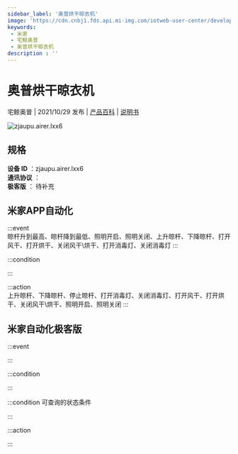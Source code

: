```yaml
---
sidebar_label: '奥普烘干晾衣机'
image: 'https://cdn.cnbj1.fds.api.mi-img.com/iotweb-user-center/developer_1679068994059kw1NualL.png?GalaxyAccessKeyId=AKVGLQWBOVIRQ3XLEW&Expires=9223372036854775807&Signature=mHY20F2WAWUT0t6flXm76p+SzmE='
keywords: 
 - 米家
 - 宅鲸奥普
 - 奥普烘干晾衣机
description : ''
---
```

# 奥普烘干晾衣机

宅鲸奥普 | 2021/10/29 发布 | [产品百科](https://home.mi.com/webapp/content/baike/product/index.html?model=zjaupu.airer.lxx6/) | [说明书](https://home.mi.com/views/introduction.html?model=zjaupu.airer.lxx6&region=cn)

![zjaupu.airer.lxx6](https://cdn.cnbj1.fds.api.mi-img.com/iotweb-user-center/developer_1679068994059kw1NualL.png?GalaxyAccessKeyId=AKVGLQWBOVIRQ3XLEW&Expires=9223372036854775807&Signature=mHY20F2WAWUT0t6flXm76p+SzmE=)

## 规格  
> 
**设备 ID** ：zjaupu.airer.lxx6  
**通讯协议** ：  
**极客版**  ： 待补充 


## 米家APP自动化  

:::event  
晾杆升到最高、晾杆降到最低、照明开启、照明关闭、上升晾杆、下降晾杆、打开风干、打开烘干、关闭风干\烘干、打开消毒灯、关闭消毒灯
:::

:::condition  

:::

:::action   
上升晾杆、下降晾杆、停止晾杆、打开消毒灯、关闭消毒灯、打开风干、打开烘干、关闭风干\烘干、照明开启、照明关闭
:::

## 米家自动化极客版  

:::event  

:::

:::condition  

:::

:::condition 可查询的状态条件  

:::

:::action  

:::

        
